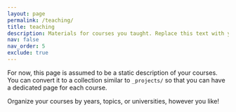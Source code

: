 ```yaml
---
layout: page
permalink: /teaching/
title: teaching
description: Materials for courses you taught. Replace this text with your description.
nav: false
nav_order: 5
exclude: true
---
```


For now, this page is assumed to be a static description of your courses. You can convert it to a collection similar to `_projects/` so that you can have a dedicated page for each course.

Organize your courses by years, topics, or universities, however you like!
